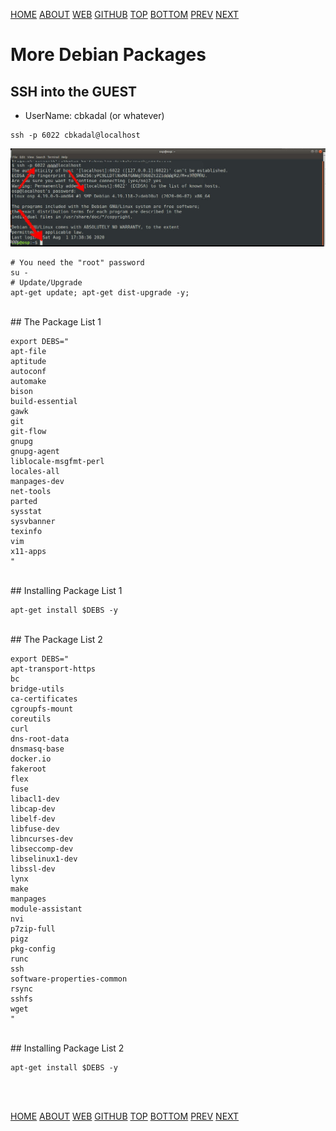 ---
---

[HOME](index.md)
[ABOUT](README.md)
[WEB](https://osp4diss.vlsm.org/)
[GITHUB](https://github.com/os2xx/osp4diss)
[TOP](#)
[BOTTOM](#endofpage)
[PREV](UpdateDebian.md)
[NEXT](Welcome2GNULinux.md)

# More Debian Packages

## SSH into the GUEST

* UserName: cbkadal (or whatever)

```
ssh -p 6022 cbkadal@localhost

```

<img src="pictures/H-OSP-08.jpg"  width="960">

```
# You need the "root" password
su -
# Update/Upgrade
apt-get update; apt-get dist-upgrade -y;

```
<br>
## The Package List 1

```
export DEBS="
apt-file
aptitude
autoconf
automake
bison
build-essential
gawk
git
git-flow
gnupg
gnupg-agent
liblocale-msgfmt-perl
locales-all
manpages-dev
net-tools
parted
sysstat
sysvbanner
texinfo
vim
x11-apps
"

```
<br>
## Installing Package List 1

```
apt-get install $DEBS -y

```


<br>
## The Package List 2

```
export DEBS="
apt-transport-https
bc
bridge-utils
ca-certificates
cgroupfs-mount
coreutils
curl
dns-root-data
dnsmasq-base
docker.io
fakeroot
flex
fuse 
libacl1-dev
libcap-dev
libelf-dev
libfuse-dev
libncurses-dev
libseccomp-dev
libselinux1-dev
libssl-dev
lynx
make
manpages
module-assistant
nvi
p7zip-full
pigz
pkg-config
runc
ssh
software-properties-common
rsync
sshfs
wget
"

```



<br>
## Installing Package List 2

```
apt-get install $DEBS -y

```

<br id="endofpage"><br>

[HOME](index.md)
[ABOUT](README.md)
[WEB](https://osp4diss.vlsm.org/)
[GITHUB](https://github.com/os2xx/osp4diss)
[TOP](#)
[BOTTOM](#endofpage)
[PREV](UpdateDebian.md)
[NEXT](Welcome2GNULinux.md)
<br>

